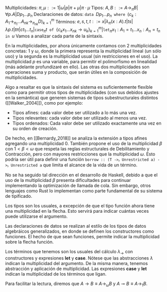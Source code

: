 Multiplicidades: $\pi, \mu ::= 1 | \omega | p | \pi + \mu | \pi \cdot \mu$
Tipos: $A, B ::= A \rightarrow_{\pi} B | \forall p . A | D p_1 ... p_n$
Declaraciones de datos: $\texttt{data } D p_1 ... p_n \texttt{ where } (c_k  : A_1 \rightarrow_{\pi_1} ... {A_n}_k \rightarrow_{{\pi_n}_k} D)_{k=1}^m$
Términos: $e,s,t,t ::= x | \lambda_{\pi} (x:A).t | t s | \lambda p . t | t \pi | c t_1 ... t_n | \texttt{case}_{\pi} t \texttt{ of } \{c_k x_1 ... {x_n}_k \rightarrow u_k \}_{k=1}^m | \texttt{let}_{\pi} x_1 : A_1 = t_1 ... x_n : A_n = t_n \texttt{ in } u$
Vamos a analizar cada parte de la sintaxis.

En la multiplicidades, por ahora únicamente contamos con 2 multiplicidades concretas: $1$ y $\omega$, donde la primera representa la multiplicidad lineal (un sólo uso) y la segunda es la multiplicidad usual (sin restricciones en el uso). La multiplicidad $p$ es una variable, para permitir el polimorfismo en linealidad (más adelante profundizaré en ello). Las otras dos multiplicidades son operaciones suma y producto, que serán útiles en la composición de multiplicidades.

Algo a resaltar es que la sintaxis del sistema es suficientemente flexible como para permitir otros tipos de multiplicidades (con sus debidos ajustes en la semántica) que generen sistemas de tipos subestructurales distintos ([[Walker_2004]]), como por ejemplo:
- Tipos afines: cada valor debe ser utilizado a lo más una vez.
- Tipos relevantes: cada valor debe ser utilizado al menos una vez.
- Tipos ordenados: Cada valor debe ser utilizado exactamente una vez en su orden de creación.

De hecho, en [[Bernardy_2018]] se analiza la extensión a tipos afines agregando una multiplicidad $0$. También propone el uso de la multiplicidad $\beta$ con $1 < \beta < \omega$ que respeta las reglas estructurales de Debilitamiento y Contracción, pero con mayores restricciones que la multiplicidad $\omega$. Esto podría ser útil para definir una función `borrow :: (T ->ᵦ Unrestricted a) ->ᵦ Unrestricted a` que limita el alcance de la vida de un término.

No se ha seguido tal dirección en el desarrollo de Haskell, debido a que el uso de la multiplicidad $\beta$ presenta dificultades para continuar implementando la optimización de llamada de cola. Sin embargo, otros lenguajes como Rust lo implementan como parte fundamental de su sistema de tipificado.

Los tipos son los usuales, a excepción de que el tipo función ahora tiene una multiplicidad en la flecha. Esto servirá para indicar cuántas veces puede utilizarse el argumento.

Las declaraciones de datos se realizan al estilo de los tipos de datos algebráicos generalizados, en donde se definen los constructores como funciones. El hecho de que sean funciones, permite indicar la multiplicidad sobre la flecha función.

Los términos que tenemos son los usuales del cálculo $\lambda_{\rightarrow}$ con constructores y expresiones **let** y **case**. Nótese que las abstracciones $\lambda$ indican la multiplicidad del argumento. De la misma manera, tenemos abstracción y aplicación de multiplicidad. Las expresiones **case** y **let** indican la multiplicidad de los términos que ligan.

Para facilitar la lectura, diremos que $A \rightarrow B \equiv A \rightarrow_{\omega} B$ y $A \multimap B \equiv A \rightarrow_1 B$.
